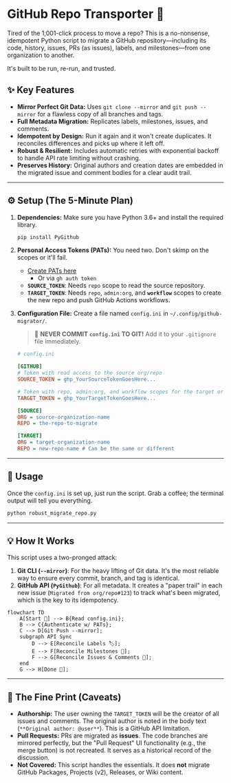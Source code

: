 # GitHub Repo Transporter 🚚

Tired of the 1,001-click process to move a repo? This is a no-nonsense, idempotent Python script to migrate a
GitHub repository—including its code, history, issues, PRs (as issues), labels, and milestones—from
one organization to another.

It's built to be run, re-run, and trusted.

## ✨ Key Features

- **Mirror Perfect Git Data:** Uses `git clone --mirror` and `git push --mirror` for a flawless copy of all
  branches and tags.
- **Full Metadata Migration:** Replicates labels, milestones, issues, and comments.
- **Idempotent by Design:** Run it again and it won't create duplicates. It reconciles differences and
  picks up where it left off.
- **Robust & Resilient:** Includes automatic retries with exponential backoff to handle API rate limiting
  without crashing.
- **Preserves History:** Original authors and creation dates are embedded in the migrated issue and comment
  bodies for a clear audit trail.

---

## ⚙️ Setup (The 5-Minute Plan)

1. **Dependencies:** Make sure you have Python 3.6+ and install the required library.

   ```bash
   pip install PyGithub
   ```

2. **Personal Access Tokens (PATs):** You need two. Don't skimp on the scopes or it'll fail.

   - [Create PATs here](https://github.com/settings/tokens)
     - Or via `gh auth token`
   - **`SOURCE_TOKEN`**: Needs `repo` scope to read the source repository.
   - **`TARGET_TOKEN`**: Needs `repo`, `admin:org`, and **`workflow`** scopes to create the new repo and
     push GitHub Actions workflows.

3. **Configuration File:** Create a file named `config.ini` in `~/.config/github-migrator/`.

   > 🚨 **NEVER COMMIT `config.ini` TO GIT!** Add it to your `.gitignore` file immediately.

   ```ini
   # config.ini

   [GITHUB]
   # Token with read access to the source org/repo
   SOURCE_TOKEN = ghp_YourSourceTokenGoesHere...

   # Token with repo, admin:org, and workflow scopes for the target org
   TARGET_TOKEN = ghp_YourTargetTokenGoesHere...

   [SOURCE]
   ORG = source-organization-name
   REPO = the-repo-to-migrate

   [TARGET]
   ORG = target-organization-name
   REPO = new-repo-name # Can be the same or different
   ```

---

## 🚀 Usage

Once the `config.ini` is set up, just run the script. Grab a coffee; the terminal output will tell you everything.

```bash
python robust_migrate_repo.py
```

---

## 💡 How It Works

This script uses a two-pronged attack:

1. **Git CLI (`--mirror`)**: For the heavy lifting of Git data. It's the most reliable way to ensure every
   commit, branch, and tag is identical.
2. **GitHub API (`PyGithub`)**: For all metadata. It creates a "paper trail" in each new issue
   (`Migrated from org/repo#123`) to track what's been migrated, which is the key to its idempotency.

```mermaid
flowchart TD
    A[Start 🚀] --> B{Read config.ini};
    B --> C{Authenticate w/ PATs};
    C --> D[Git Push --mirror];
    subgraph API Sync
        D --> E[Reconcile Labels 🏷️];
        E --> F[Reconcile Milestones 🎯];
        F --> G[Reconcile Issues & Comments 📝];
    end
    G --> H[Done 🎉];
```

---

## 🚨 The Fine Print (Caveats)

- **Authorship:** The user owning the `TARGET_TOKEN` will be the creator of all issues and comments.
  The original author is noted in the body text (`**Original author: @user**`).
  This is a GitHub API limitation.
- **Pull Requests:** PRs are migrated as **issues**. The code branches are mirrored perfectly, but
  the "Pull Request" UI functionality (e.g., the merge button) is not recreated.
  It serves as a historical record of the discussion.
- **Not Covered:** This script handles the essentials. It does **not** migrate GitHub Packages, Projects (v2),
  Releases, or Wiki content.
